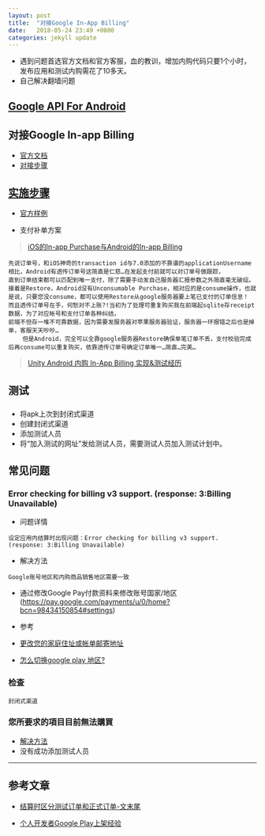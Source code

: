 ```yaml
---
layout: post
title:  "对接Google In-App Billing"
date:   2018-05-24 23:49 +0800
categories: jekyll update
---
```


- 遇到问题首选官方文档和官方客服，血的教训，增加内购代码只要1个小时，发布应用和测试内购需花了10多天。
- 自己解决翻墙问题

## [Google API For Android](https://developers.google.com/android/)

## 对接Google In-app Billing
* [官方文档](https://developer.android.com/google/play/billing/index.html)
* [对接步骤](https://developer.android.com/google/play/billing/billing_integrate.html)

## [实施步骤](https://developer.android.com/google/play/billing/billing_java_kotlin?hl=zh-cn)


* [官方样例](https://github.com/googlesamples/android-play-billing)

* 支付补单方案
> [iOS的In-app Purchase与Android的In-app Billing](https://blog.csdn.net/darklinden/article/details/49506087)
```
先说订单号，和iOS神奇的transaction id与7.0添加的不靠谱的applicationUsername相比，Android有透传订单号这简直是仁慈…在发起支付前就可以对订单号做跟踪，
直到订单结束都可以匹配到唯一支付，除了需要手动发自己服务器汇报参数之外简直毫无破绽。
接着是Restore，Android没有Unconsumable Purchase，相对应的是consume操作，也就是说，只要您没consume，都可以使用Restore从google服务器要上笔已支付的订单信息！
而且透传订单号在手，何愁对不上账?!当初为了处理可重复购买我在前端起sqlite存receipt数据，为了对应帐号和支付订单各种纠结，
前端不但存一堆不可靠数据，因为需要发服务器对苹果服务器验证，服务器一环报错之后也是掉单，客服天天吵吵…
    但是Android，完全可以全靠google服务器Restore确保单笔订单不丢，支付校验完成后再consume可以重复购买，依靠透传订单号确定订单唯一…简直…完美…
```
> [Unity Android 内购 In-App Billing 实现&测试经历](https://www.jianshu.com/p/af15910535cc)

## 测试

### 
* 将apk上次到封闭式渠道
* 创建封闭式渠道
* 添加测试人员
* 将“加入测试的网址”发给测试人员，需要测试人员加入测试计划中。

## 常见问题

### Error checking for billing v3 support. (response: 3:Billing Unavailable)
- 问题详情
```
设定应用内结算时出现问题：Error checking for billing v3 support. (response: 3:Billing Unavailable)
```
- 解决方法
```
Google账号地区和内购商品销售地区需要一致
```
- 通过修改Google Pay付款资料来修改账号国家/地区(https://pay.google.com/payments/u/0/home?bcn=98434150854#settings)

- 参考
- [更改您的家庭住址或帐单邮寄地址](https://support.google.com/pay/answer/7644076?visit_id=636378051363455754-1016862153&rd=1#)
- [怎么切换google play 地区?](https://www.zhihu.com/question/21999528)

### 检查
```
封闭式渠道

```

### 您所要求的項目目前無法購買
* [解决方法](http://www.coderphrase.com/archives/64)
* 没有成功添加测试人员

---

## 参考文章
* [结算时区分测试订单和正式订单-文末尾](http://wiki.midas.qq.com/post/index/2/32/54/0)
- [个人开发者Google Play上架经验](https://www.jianshu.com/p/0b0664910f41)